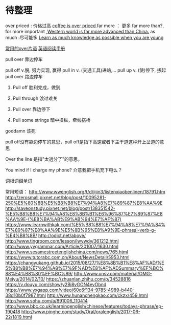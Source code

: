 
# 待整理
over priced : 价格过高 [coffee is over priced ](https://qr.ae/TWpbDT)
far more ： 更多 far more than?, for more important ,[Western world is far more advanced than China.](https://qr.ae/TWpbWJ)
as much :尽可能多  [Learn as much knowledge as possible when you are young](https://qr.ae/TWpbWJ)

[常用的over片语](https://tw.blog.voicetube.com/archives/58614)
[英语阅读手册](http://xiaolai.co/books/f79b2a287ab8547ec641a4960ea1ff62/079.html)

pull over 靠边停车

pull off v.脱, 努力实现, 赢得
pull in v. (交通工具)进站,...
pull up v. (使)停下, 拔起
pull over 路边停车

1) Pull off 胜利完成，做到

2) Pull through 渡过难关

3) Pull over 靠边停下

4) Pull some strings 暗中操纵，牵线搭桥

goddamn 该死

pull off没有靠边停车的意思，pull off是指下高速或者下主干道这种开上岔道的意思


Over the line 是指"太過分了"的意思。

You mind if I charge my phone? 介意我把手机充下电么？

[词根词缀单词](http://skill.qsbdc.com/cigencizhui/)

常用短语：
http://www.wwenglish.org/t/d/jijin3/listenxiaobenlinen/18791.htm
http://zerosmall.pixnet.net/blog/post/10095281-250%E5%80%8B%E5%B8%B8%E7%94%A8%E7%89%87%E8%AA%9E
http://saveonstudy.pixnet.net/blog/post/138351542-%E5%B8%B8%E7%94%A8%E8%8B%B1%E6%96%87%E7%89%87%E8%AA%9E-(%E8%BA%AB%E9%AB%94%E7%AF%87)
https://www.learnwithkak.com/%E5%B8%B8%E7%94%A8%E7%9A%84%E7%89%87%E8%AA%9E%E5%8B%95%E8%A9%9E-phrasal-verb-g-%E4%B8%8B/
http://odict.net/above/
http://www.tingroom.com/lesson/lwywdy/361212.html
http://www.yygrammar.com/Article/201007/1630.html
http://www.sesamestreetenglishchina.com/news/765.html
https://www.tutorabc.com.cn/About/NewsDetail/5953.html
https://changyukang.github.io/2015/08/27/%E8%8B%B1%E8%AF%AD/%E5%B8%B8%E7%94%A8%E7%9F%AD%E8%AF%ADSummary%EF%BC%88%E4%B8%80%EF%BC%89/
http://www.unsv.com/material/OMG-Meiyu/2014/02/10/
https://zhuanlan.zhihu.com/p/34528816
https://v.douyu.com/show/y2Bj8vGON4evObnd
https://www.yxgapp.com/video/60c6f134-9785-4989-b440-38d10b0f7987.html
http://www.hunanchengkao.com/ckzx/459.html
http://www.sohu.com/a/891006_110414
http://www.bbc.co.uk/learningenglish/chinese/features/todays-phrase/ep-190418
http://www.pinghe.com/study/Oral/oralenglish/2017-06-22/1819.html